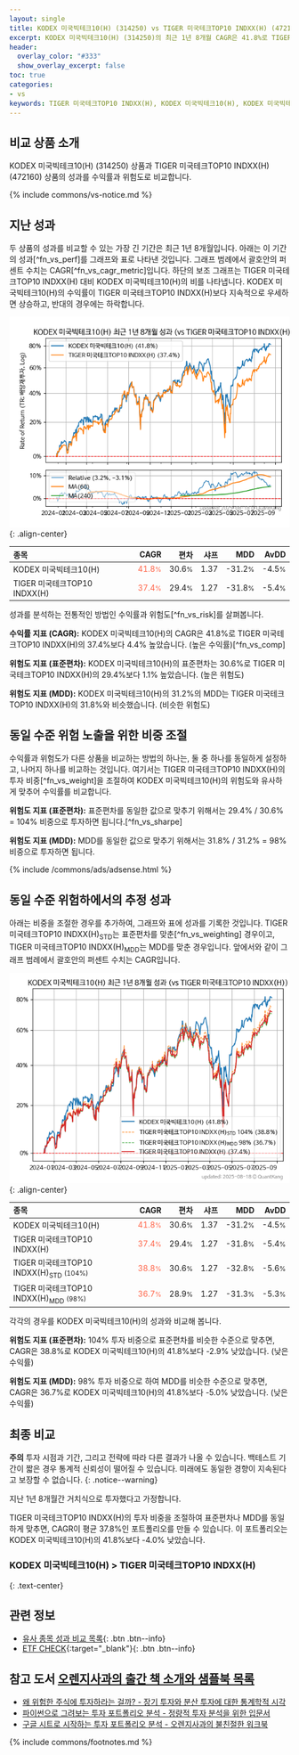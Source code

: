 ```yaml
---
layout: single
title: KODEX 미국빅테크10(H) (314250) vs TIGER 미국테크TOP10 INDXX(H) (472160)
excerpt: KODEX 미국빅테크10(H) (314250)의 최근 1년 8개월 CAGR은 41.8%로 TIGER 미국테크TOP10 INDXX(H) (472160)의 37.4%보다 4.4% 높았습니다.
header:
  overlay_color: "#333"
  show_overlay_excerpt: false
toc: true
categories:
- vs
keywords: TIGER 미국테크TOP10 INDXX(H), KODEX 미국빅테크10(H), KODEX 미국빅테크10(H) TIGER 미국테크TOP10 INDXX(H) 비교, 314250, 472160, 314250 314250 비교
---
```


## 비교 상품 소개


KODEX 미국빅테크10(H) (314250) 상품과 TIGER 미국테크TOP10 INDXX(H) (472160) 상품의 성과를 수익률과 위험도로 비교합니다.





{% include commons/vs-notice.md %}

## 지난 성과

두 상품의 성과를 비교할 수 있는 가장 긴 기간은 최근 1년 8개월입니다. 아래는 이 기간의 성과[^fn_vs_perf]를 그래프와 표로 나타낸 것입니다.
그래프 범례에서 괄호안의 퍼센트 수치는 CAGR[^fn_vs_cagr_metric]입니다.
하단의 보조 그래프는 TIGER 미국테크TOP10 INDXX(H) 대비 KODEX 미국빅테크10(H)의 비를 나타냅니다.
KODEX 미국빅테크10(H)의 수익률이 TIGER 미국테크TOP10 INDXX(H)보다 지속적으로 우세하면 상승하고, 반대의 경우에는 하락합니다.

![KODEX 미국빅테크10(H)](/vs/images/314250-vs-472160_dual.png){: .align-center}

| **종목** | **CAGR** | **편차** | **샤프** | **MDD** | **AvDD** |
| :------------ | ------: | -----------: | -------: | ------: | -------: |
| KODEX 미국빅테크10(H) | <span style="color: tomato">41.8<small>%</small></span> | 30.6<small>%</small> | 1.37 | -31.2<small>%</small> | -4.5<small>%</small> |
| TIGER 미국테크TOP10 INDXX(H) | <span style="color: tomato">37.4<small>%</small></span> | 29.4<small>%</small> | 1.27 | -31.8<small>%</small> | -5.4<small>%</small> |

<!-- more -->


성과를 분석하는 전통적인 방법인 수익률과 위험도[^fn_vs_risk]를 살펴봅니다.

**수익률 지표 (CAGR):** KODEX 미국빅테크10(H)의 CAGR은 41.8%로 TIGER 미국테크TOP10 INDXX(H)의 37.4%보다 4.4% 높았습니다. (높은 수익률)[^fn_vs_comp]

**위험도 지표 (표준편차):** KODEX 미국빅테크10(H)의 표준편차는 30.6%로 TIGER 미국테크TOP10 INDXX(H)의 29.4%보다 1.1% 높았습니다. (높은 위험도)

**위험도 지표 (MDD):** KODEX 미국빅테크10(H)의 31.2%의 MDD는 TIGER 미국테크TOP10 INDXX(H)의 31.8%와 비슷했습니다. (비슷한 위험도)



## 동일 수준 위험 노출을 위한 비중 조절

수익률과 위험도가 다른 상품을 비교하는 방법의 하나는, 둘 중 하나를 동일하게 설정하고, 나머지 하나를 비교하는 것입니다.
여기서는 TIGER 미국테크TOP10 INDXX(H)의 투자 비중[^fn_vs_weight]을 조절하여 KODEX 미국빅테크10(H)의 위험도와 유사하게 맞추어 수익률를 비교합니다.

**위험도 지표 (표준편차):** 표준편차를 동일한 값으로 맞추기 위해서는 29.4% / 30.6% = 104% 비중으로 투자하면 됩니다.[^fn_vs_sharpe]

**위험도 지표 (MDD):** MDD를 동일한 값으로 맞추기 위해서는 31.8% / 31.2% = 98% 비중으로 투자하면 됩니다.


{% include /commons/ads/adsense.html %}



## 동일 수준 위험하에서의 추정 성과

아래는 비중을 조절한 경우를 추가하여, 그래프와 표에 성과를 기록한 것입니다.
TIGER 미국테크TOP10 INDXX(H)<sub>STD</sub>는 표준편차를 맞춘[^fn_vs_weighting] 경우이고, TIGER 미국테크TOP10 INDXX(H)<sub>MDD</sub>는 MDD를 맞춘 경우입니다.
앞에서와 같이 그래프 범례에서 괄호안의 퍼센트 수치는 CAGR입니다.


![KODEX 미국빅테크10(H)](/vs/images/314250-vs-472160.png){: .align-center}



| **종목** | **CAGR** | **편차** | **샤프** | **MDD** | **AvDD** |
| :------------ | ------: | -----------: | -------: | ------: | -------: |
| KODEX 미국빅테크10(H) | <span style="color: tomato">41.8<small>%</small></span> | 30.6<small>%</small> | 1.37 | -31.2<small>%</small> | -4.5<small>%</small> |
| TIGER 미국테크TOP10 INDXX(H) | <span style="color: tomato">37.4<small>%</small></span> | 29.4<small>%</small> | 1.27 | -31.8<small>%</small> | -5.4<small>%</small> |
| TIGER 미국테크TOP10 INDXX(H)<sub>STD</sub> <small>(104%)</small> | <span style="color: tomato">38.8<small>%</small></span> | 30.6<small>%</small> | 1.27 | -32.8<small>%</small> | -5.6<small>%</small> |
| TIGER 미국테크TOP10 INDXX(H)<sub>MDD</sub> <small>(98%)</small> | <span style="color: tomato">36.7<small>%</small></span> | 28.9<small>%</small> | 1.27 | -31.3<small>%</small> | -5.3<small>%</small> |



각각의 경우를 KODEX 미국빅테크10(H)의 성과와 비교해 봅니다.

**위험도 지표 (표준편차):** 104% 투자 비중으로 표준편차를 비슷한 수준으로 맞추면, CAGR은 38.8%로 KODEX 미국빅테크10(H)의 41.8%보다 -2.9% 낮았습니다. (낮은 수익률)

**위험도 지표 (MDD):** 98% 투자 비중으로 하여 MDD를 비슷한 수준으로 맞추면, CAGR은 36.7%로 KODEX 미국빅테크10(H)의 41.8%보다 -5.0% 낮았습니다. (낮은 수익률)




## 최종 비교

**주의** 투자 시점과 기간, 그리고 전략에 따라 다른 결과가 나올 수 있습니다. 백테스트 기간이 짧은 경우 통계적 신뢰성이 떨어질 수 있습니다. 미래에도 동일한 경향이 지속된다고 보장할 수 없습니다.
{: .notice--warning}

지난 1년 8개월간 거치식으로 투자했다고 가정합니다.

TIGER 미국테크TOP10 INDXX(H)의 투자 비중을 조절하여 표준편차나 MDD를 동일하게 맞추면, CAGR이 평균 37.8%인 포트폴리오를 만들 수 있습니다.
이 포트폴리오는 KODEX 미국빅테크10(H)의 41.8%보다 -4.0% 낮았습니다.

### KODEX 미국빅테크10(H) &gt; TIGER 미국테크TOP10 INDXX(H)
{: .text-center}


## 관련 정보

- [유사 종목 성과 비교 목록](/vs/){: .btn .btn--info}
- [ETF CHECK](https://www.etfcheck.co.kr/mobile/etpitem/472160/compare?compCode%5B%5D=314250){:target="_blank"}{: .btn .btn--info}


## 참고 도서 [오렌지사과의 출간 책 소개와 샘플북 목록](https://kongdori.tistory.com/691)

- [왜 위험한 주식에 투자하라는 걸까? - 장기 투자와 분산 투자에 대한 통계학적 시각](https://kongdori.tistory.com/421)
- [파이썬으로 그려보는 투자 포트폴리오 분석  - 정량적 투자 분석을 위한 입문서](https://kongdori.tistory.com/643)
- [구글 시트로 시작하는 투자 포트폴리오 분석 - 오렌지사과의 불친절한 워크북](https://kongdori.tistory.com/449)

{% include commons/footnotes.md %}